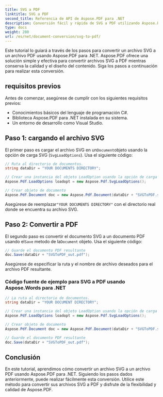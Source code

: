 ```yaml
---
title: SVG a PDF
linktitle: SVG a PDF
second_title: Referencia de API de Aspose.PDF para .NET
description: Conversión fácil y rápida de SVG a PDF utilizando Aspose.PDF para .NET.
type: docs
weight: 280
url: /es/net/document-conversion/svg-to-pdf/
---
```


Este tutorial lo guiará a través de los pasos para convertir un archivo SVG a un archivo PDF usando Aspose.PDF para .NET. Aspose.PDF ofrece una solución simple y efectiva para convertir archivos SVG a PDF mientras conserva la calidad y el diseño del contenido. Siga los pasos a continuación para realizar esta conversión.

## requisitos previos
Antes de comenzar, asegúrese de cumplir con los siguientes requisitos previos:

- Conocimientos básicos del lenguaje de programación C#.
- Biblioteca Aspose.PDF para .NET instalada en su sistema.
- Un entorno de desarrollo como Visual Studio.

## Paso 1: cargando el archivo SVG
 El primer paso es cargar el archivo SVG en un`Document`objeto usando la opción de carga SVG (`SvgLoadOptions`). Usa el siguiente código:

```csharp
// Ruta al directorio de documentos.
string dataDir = "YOUR DOCUMENTS DIRECTORY";

// Crear una instancia del objeto LoadOption usando la opción de carga SVG
Aspose.Pdf.LoadOptions loadopt = new Aspose.Pdf.SvgLoadOptions();

// Crear objeto de documento
Aspose.Pdf.Document doc = new Aspose.Pdf.Document(dataDir + "SVGToPDF.svg", loadopt);
```

 Asegúrese de reemplazar`"YOUR DOCUMENTS DIRECTORY"` con el directorio real donde se encuentra su archivo SVG.

## Paso 2: Convertir a PDF
 El segundo paso es convertir el documento SVG a un documento PDF usando el`Save` metodo de la`Document` objeto. Usa el siguiente código:

```csharp
// Guarde el documento PDF resultante
doc.Save(dataDir + "SVGToPDF_out.pdf");
```

Asegúrese de especificar la ruta y el nombre de archivo deseados para el archivo PDF resultante.

### Código fuente de ejemplo para SVG a PDF usando Aspose.Words para .NET

```csharp
// La ruta al directorio de documentos.
string dataDir = "YOUR DOCUMENT DIRECTORY";

// Crear una instancia del objeto LoadOption usando la opción de carga SVG
Aspose.Pdf.LoadOptions loadopt = new Aspose.Pdf.SvgLoadOptions();

// Crear objeto de documento
Aspose.Pdf.Document doc = new Aspose.Pdf.Document(dataDir + "SVGToPDF.svg", loadopt);

// Guarde el documento PDF resultante
doc.Save(dataDir + "SVGToPDF_out.pdf");
```

## Conclusión
En este tutorial, aprendimos cómo convertir un archivo SVG a un archivo PDF usando Aspose.PDF para .NET. Siguiendo los pasos dados anteriormente, puede realizar fácilmente esta conversión. Utilice este método para convertir sus archivos SVG a PDF y disfrute de la flexibilidad y calidad de Aspose.PDF.
